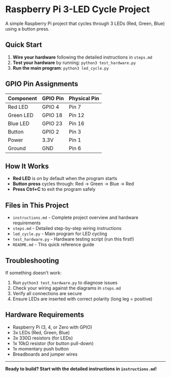 # Raspberry Pi 3-LED Cycle Project

A simple Raspberry Pi project that cycles through 3 LEDs (Red, Green, Blue) using a button press.

## Quick Start

1. **Wire your hardware** following the detailed instructions in `steps.md`
2. **Test your hardware** by running: `python3 test_hardware.py`
3. **Run the main program**: `python3 led_cycle.py`

## GPIO Pin Assignments

| Component | GPIO Pin | Physical Pin |
| --------- | -------- | ------------ |
| Red LED   | GPIO 4   | Pin 7        |
| Green LED | GPIO 18  | Pin 12       |
| Blue LED  | GPIO 23  | Pin 16       |
| Button    | GPIO 2   | Pin 3        |
| Power     | 3.3V     | Pin 1        |
| Ground    | GND      | Pin 6        |

## How It Works

- **Red LED** is on by default when the program starts
- **Button press** cycles through: Red → Green → Blue → Red
- **Press Ctrl+C** to exit the program safely

## Files in This Project

- `instructions.md` - Complete project overview and hardware requirements
- `steps.md` - Detailed step-by-step wiring instructions
- `led_cycle.py` - Main program for LED cycling
- `test_hardware.py` - Hardware testing script (run this first!)
- `README.md` - This quick reference guide

## Troubleshooting

If something doesn't work:

1. Run `python3 test_hardware.py` to diagnose issues
2. Check your wiring against the diagrams in `steps.md`
3. Verify all connections are secure
4. Ensure LEDs are inserted with correct polarity (long leg = positive)

## Hardware Requirements

- Raspberry Pi (3, 4, or Zero with GPIO)
- 3x LEDs (Red, Green, Blue)
- 3x 330Ω resistors (for LEDs)
- 1x 10kΩ resistor (for button pull-down)
- 1x momentary push button
- Breadboards and jumper wires

---

**Ready to build? Start with the detailed instructions in `instructions.md`!**
